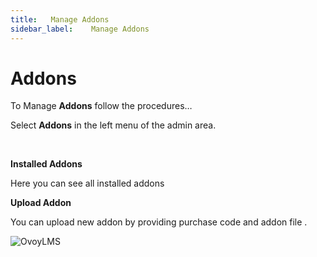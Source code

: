 ```yaml
---
title:   Manage Addons
sidebar_label:    Manage Addons
---
```



# Addons

To Manage **Addons** follow the procedures…

 Select **Addons** in the left menu of the admin area.

&nbsp;


**Installed Addons**

 Here you can see all installed addons


**Upload Addon**

 You can upload new addon by providing purchase code and addon file .



![OvoyLMS](/assets/ovoy/addons.png)
